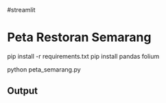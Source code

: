 #streamlit
# Peta Restoran Semarang

pip install -r requirements.txt
pip install pandas folium

python peta_semarang.py
## Output
